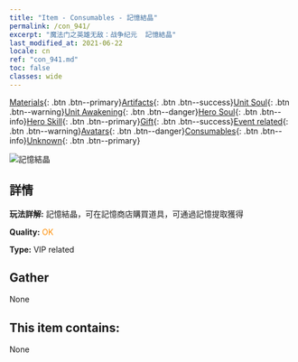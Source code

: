 ```yaml
---
title: "Item - Consumables - 記憶結晶"
permalink: /con_941/
excerpt: "魔法门之英雄无敌：战争纪元  記憶結晶"
last_modified_at: 2021-06-22
locale: cn
ref: "con_941.md"
toc: false
classes: wide
---
```

 [Materials](/ItemsCN/){: .btn .btn--primary}[Artifacts](/ItemsCN/Artifacts/){: .btn .btn--success}[Unit Soul](/ItemsCN/UnitSoul/){: .btn .btn--warning}[Unit Awakening](/ItemsCN/UnitAwakening/){: .btn .btn--danger}[Hero Soul](/ItemsCN/HeroSoul/){: .btn .btn--info}[Hero Skill](/ItemsCN/HeroSkill/){: .btn .btn--primary}[Gift](/ItemsCN/Gift/){: .btn .btn--success}[Event related](/ItemsCN/Events/){: .btn .btn--warning}[Avatars](/ItemsCN/Avatars/){: .btn .btn--danger}[Consumables](/ItemsCN/Consumables/){: .btn .btn--info}[Unknown](/ItemsCN/Unknown/){: .btn .btn--primary}

 ![記憶結晶](/images/t/i_40033.png)

## 詳情
 **玩法詳解:** 記憶結晶，可在記憶商店購買道具，可通過記憶提取獲得

 **Quality:** <span style="color: #FF8C00">OK</span>

 **Type:** VIP related

## Gather

  None

## This item contains:

  None

